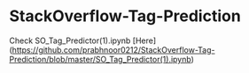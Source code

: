 # StackOverflow-Tag-Prediction

Check SO_Tag_Predictor(1).ipynb [Here] (https://github.com/prabhnoor0212/StackOverflow-Tag-Prediction/blob/master/SO_Tag_Predictor(1).ipynb)
